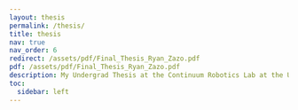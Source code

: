 ```yaml
---
layout: thesis
permalink: /thesis/
title: thesis
nav: true
nav_order: 6
redirect: /assets/pdf/Final_Thesis_Ryan_Zazo.pdf
pdf: /assets/pdf/Final_Thesis_Ryan_Zazo.pdf
description: My Undergrad Thesis at the Continuum Robotics Lab at the University of Toronto.
toc:
  sidebar: left
---
```

